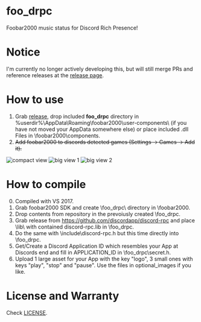 # foo_drpc
Foobar2000 music status for Discord Rich Presence!

# Notice
I'm currently no longer actively developing this, but will still merge PRs and reference releases at the [release page](https://github.com/ultrasn0w/foo_drpc/releases).

# How to use
1. Grab [release](https://github.com/ultrasn0w/foo_drpc/releases), drop included **foo_drpc** directory in \%userdir%\AppData\Roaming\foobar2000\user-components\ (if you have not moved your AppData somewhere else) or place included .dll Files in \foobar2000\components\.
2. ~~Add foobar2000 to discords detected games (Settings -> Games -> Add it).~~

![compact view](/foo_drpc1.PNG?raw=true)
![big view 1](/foo_drpc2.PNG?raw=true)
![big view 2](/foo_drpc3.PNG?raw=true)

# How to compile
0. Compiled with VS 2017.
1. Grab foobar2000 SDK and create \foo_drpc\ directory in \foobar2000\.
2. Drop contents from repository in the prevoiusly created \foo_drpc\.
3. Grab release from https://github.com/discordapp/discord-rpc and place \lib\ with contained discord-rpc.lib in \foo_drpc\.
4. Do the same with \include\discord-rpc.h but this time directly into \foo_drpc\.
5. Get/Create a Discord Application ID which resembles your App at Discords end and fill in APPLICATION_ID in \foo_drpc\secret.h.
6. Upload 1 large asset for your App with the key "logo", 3 small ones with keys "play", "stop" and "pause". Use the files in optional_images if you like.

# License and Warranty
Check [LICENSE](../master/LICENSE).
